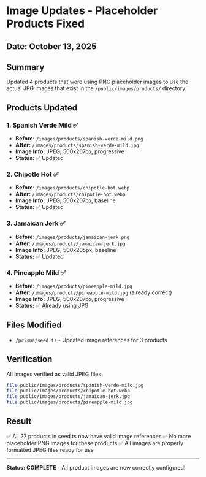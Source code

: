 # Image Updates - Placeholder Products Fixed

## Date: October 13, 2025

## Summary
Updated 4 products that were using PNG placeholder images to use the actual JPG images that exist in the `/public/images/products/` directory.

## Products Updated

### 1. Spanish Verde Mild ✅
- **Before:** `/images/products/spanish-verde-mild.png`
- **After:** `/images/products/spanish-verde-mild.jpg`
- **Image Info:** JPEG, 500x207px, progressive
- **Status:** ✅ Updated

### 2. Chipotle Hot ✅
- **Before:** `/images/products/chipotle-hot.webp`
- **After:** `/images/products/chipotle-hot.webp`
- **Image Info:** JPEG, 500x207px, baseline
- **Status:** ✅ Updated

### 3. Jamaican Jerk ✅
- **Before:** `/images/products/jamaican-jerk.png`
- **After:** `/images/products/jamaican-jerk.jpg`
- **Image Info:** JPEG, 500x205px, baseline
- **Status:** ✅ Updated

### 4. Pineapple Mild ✅
- **Before:** `/images/products/pineapple-mild.jpg`
- **After:** `/images/products/pineapple-mild.jpg` (already correct)
- **Image Info:** JPEG, 500x207px, progressive
- **Status:** ✅ Already using JPG

## Files Modified
- `/prisma/seed.ts` - Updated image references for 3 products

## Verification
All images verified as valid JPEG files:
```bash
file public/images/products/spanish-verde-mild.jpg
file public/images/products/chipotle-hot.webp
file public/images/products/jamaican-jerk.jpg
file public/images/products/pineapple-mild.jpg
```

## Result
✅ All 27 products in seed.ts now have valid image references
✅ No more placeholder PNG images for these products
✅ All images are properly formatted JPEG files ready for use

---

**Status: COMPLETE** - All product images are now correctly configured!
